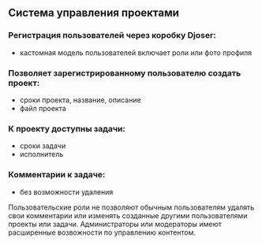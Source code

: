 ## Система управления проектами

### Регистрация пользователей через коробку Djoser:
- кастомная модель пользователей включает роли или фото профиля
### Позволяет зарегистрированному пользователю создать проект:
- сроки проекта, название, описание
- файл проекта
### К проекту доступны задачи:
- сроки задачи
- исполнитель
### Комментарии к задаче:
- без возможности удаления

Пользовательские роли не позволяют обычным пользователям удалять
свои комментарии или изменять созданные другими пользователями
проекты или задачи.
Администраторы или модераторы имеют расширенные возвожности
по управлению контентом.
